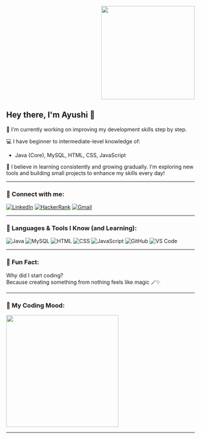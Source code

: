 <p align="right">
<img src="https://media.giphy.com/media/du3J3cXyzhj75IOgvA/giphy.gif" width="250" />
</p>

<h2>Hey there, I'm Ayushi 👋</h2>

🌱 I'm currently working on improving my development skills step by step.

💻 I have beginner to intermediate-level knowledge of:
- Java (Core), MySQL, HTML, CSS, JavaScript

🎯 I believe in learning consistently and growing gradually. I'm exploring new tools and building small projects to enhance my skills every day!

---

### 💫 Connect with me:

[![LinkedIn](https://img.shields.io/badge/LinkedIn-blue?logo=linkedin)](https://www.linkedin.com/in/ayushi-baghel-a282a424b/)
[![HackerRank](https://img.shields.io/badge/LeetCode-orange?logo=HackerRank)](https://www.hackerrank.com/profile/ayushibaghel383)
[![Gmail](https://img.shields.io/badge/Gmail-D14836?logo=gmail&logoColor=white)](mailto:ayushibaghel383@gmail.com)

---

### 🚀 Languages & Tools I Know (and Learning):

![Java](https://img.shields.io/badge/Java-ED8B00?style=for-the-badge&logo=java&logoColor=white)
![MySQL](https://img.shields.io/badge/MySQL-00000F?style=for-the-badge&logo=mysql&logoColor=white)
![HTML](https://img.shields.io/badge/HTML-E34F26?style=for-the-badge&logo=html5&logoColor=white)
![CSS](https://img.shields.io/badge/CSS-1572B6?style=for-the-badge&logo=css3&logoColor=white)
![JavaScript](https://img.shields.io/badge/JavaScript-F7DF1E?style=for-the-badge&logo=javascript&logoColor=black)
![GitHub](https://img.shields.io/badge/GitHub-181717?style=for-the-badge&logo=github&logoColor=white)
![VS Code](https://img.shields.io/badge/VSCode-007ACC?style=for-the-badge&logo=visual%20studio%20code&logoColor=white)

---

### 🧩 Fun Fact:

Why did I start coding?  
Because creating something from nothing feels like magic 🪄✨

---

### 🐧 My Coding Mood:
<img src="https://cdn.dribbble.com/users/2704414/screenshots/7466903/media/b08ab24b929b5c8300c2bd389b6b06b0.gif" width="300"/>

---

